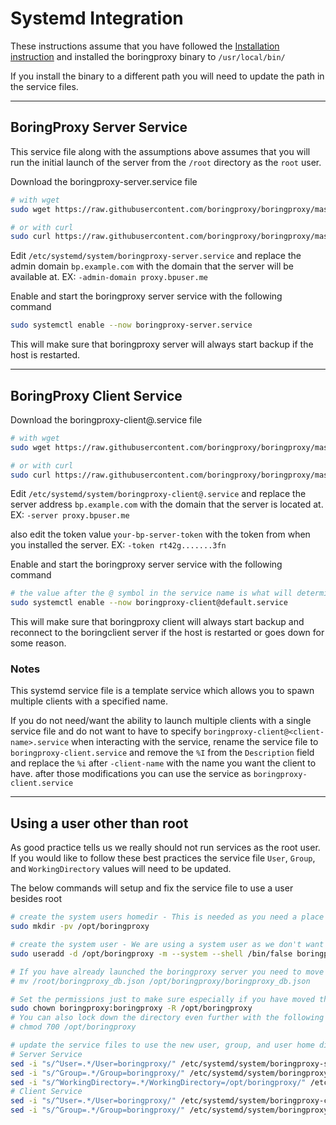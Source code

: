 # Systemd Integration

These instructions assume that you have followed the [Installation instruction](https://boringproxy.io/#installation) and installed the boringproxy binary to `/usr/local/bin/`

If you install the binary to a different path you will need to update the path in the service files.

---

## BoringProxy Server Service
This service file along with the assumptions above assumes that you will run the initial launch of the server from the `/root` directory as the `root` user.

Download the boringproxy-server.service file
```bash
# with wget
sudo wget https://raw.githubusercontent.com/boringproxy/boringproxy/master/scripts/boringproxy-server.service -O /etc/systemd/system/boringproxy-server.service

# or with curl
sudo curl https://raw.githubusercontent.com/boringproxy/boringproxy/master/scripts/build.sh --output /etc/systemd/system/boringproxy-server.service
```

Edit `/etc/systemd/system/boringproxy-server.service` and replace the admin domain `bp.example.com` with the domain that the server will be available at. EX: `-admin-domain proxy.bpuser.me`

Enable and start the boringproxy server service with the following command
```bash
sudo systemctl enable --now boringproxy-server.service
```

This will make sure that boringproxy server will always start backup if the host is restarted.

---

## BoringProxy Client Service

Download the boringproxy-client@.service file
```bash
# with wget
sudo wget https://raw.githubusercontent.com/boringproxy/boringproxy/master/scripts/boringproxy-client%40.service -O "/etc/systemd/system/boringproxy-client@.service"

# or with curl
sudo curl https://raw.githubusercontent.com/boringproxy/boringproxy/master/scripts/boringproxy-client%40.service --output "/etc/systemd/system/boringproxy-client@.service"
```

Edit `/etc/systemd/system/boringproxy-client@.service` and replace the server address `bp.example.com` with the domain that the server is located at. EX: `-server proxy.bpuser.me`

also edit the token value `your-bp-server-token` with the token from when you installed the server. EX: `-token rt42g.......3fn`

Enable and start the boringproxy server service with the following command
```bash
# the value after the @ symbol in the service name is what will determine the name of the client in the Admin UI
sudo systemctl enable --now boringproxy-client@default.service
```

This will make sure that boringproxy client will always start backup and reconnect to the boringclient server if the host is restarted or goes down for some reason.

### Notes

This systemd service file is a template service which allows you to spawn multiple clients with a specified name. 

If you do not need/want the ability to launch multiple clients with a single service file and do not want to have to specify `boringproxy-client@<client-name>.service` when interacting with the service, rename the service file to `boringproxy-client.service` and remove the `%I` from the `Description` field and replace the `%i` after `-client-name` with the name you want the client to have. after those modifications you can use the service as `boringproxy-client.service` 

---

## Using a user other than root

As good practice tells us we really should not run services as the root user. If you would like to follow these best practices the service file `User`, `Group`, and `WorkingDirectory` values will need to be updated.

The below commands will setup and fix the service file to use a user besides root
```bash
# create the system users homedir - This is needed as you need a place to store the `boringproxy_db.json` file
sudo mkdir -pv /opt/boringproxy

# create the system user - We are using a system user as we don't want regular user permissions assigned since all it is going to be doing is running boringproxy for us. We also specify the shell as /bin/false so that nothing can login as this user just incase.
sudo useradd -d /opt/boringproxy -m --system --shell /bin/false boringproxy

# If you have already launched the boringproxy server you need to move the db file to keep your settings
# mv /root/boringproxy_db.json /opt/boringproxy/boringproxy_db.json

# Set the permissions just to make sure especially if you have moved the db file into the directory.
sudo chown boringproxy:boringproxy -R /opt/boringproxy
# You can also lock down the directory even further with the following if your somewhat paranoid
# chmod 700 /opt/boringproxy

# update the service files to use the new user, group, and user home directory
# Server Service
sed -i "s/^User=.*/User=boringproxy/" /etc/systemd/system/boringproxy-server.service
sed -i "s/^Group=.*/Group=boringproxy/" /etc/systemd/system/boringproxy-server.service
sed -i "s/^WorkingDirectory=.*/WorkingDirectory=/opt/boringproxy/" /etc/systemd/system/boringproxy-server.service
# Client Service
sed -i "s/^User=.*/User=boringproxy/" /etc/systemd/system/boringproxy-client\@.service
sed -i "s/^Group=.*/Group=boringproxy/" /etc/systemd/system/boringproxy-client\@.service
```